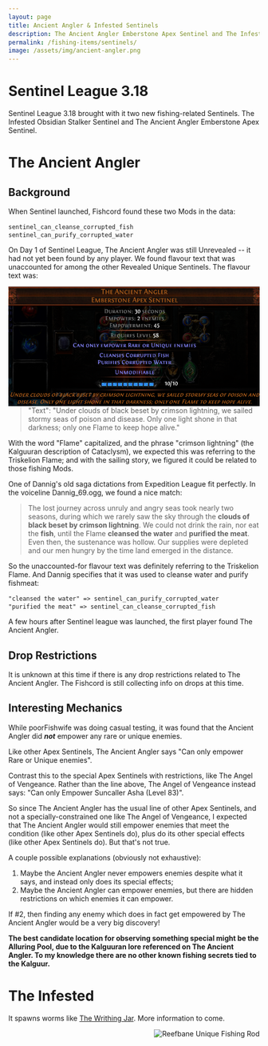 ```yaml
---
layout: page
title: Ancient Angler & Infested Sentinels
description: The Ancient Angler Emberstone Apex Sentinel and The Infested Obsidian Stalker Sentinel are a pair of fishing sentinels introduced in Sentinel League 3.18
permalink: /fishing-items/sentinels/
image: /assets/img/ancient-angler.png
---
```


# Sentinel League 3.18
Sentinel League 3.18 brought with it two new fishing-related Sentinels. The Infested Obsidian Stalker Sentinel and The Ancient Angler Emberstone Apex Sentinel.

<div class="img-container">
  <div class="left">
    
# The Ancient Angler
    
## Background
    
When Sentinel launched, Fishcord found these two Mods in the data:
    
```
sentinel_can_cleanse_corrupted_fish
sentinel_can_purify_corrupted_water
```

On Day 1 of Sentinel League, The Ancient Angler was still Unrevealed -- it had not yet been found by any player. We found flavour text that was unaccounted for among the other Revealed Unique Sentinels. The flavour text was:

</div>
  <div class="right">
    <img alt="Reefbane Unique Fishing Rod" src="/assets/img/ancient-angler.png" style="float:right;">
  </div>
</div>

> "Text": "Under clouds of black beset by crimson lightning, we sailed stormy seas of poison and disease. Only one light shone in that darkness; only one Flame to keep hope alive."
    
With the word "Flame" capitalized, and the phrase "crimson lightning" (the Kalguuran description of Cataclysm), we expected this was referring to the Triskelion Flame; and with the sailing story, we figured it could be related to those fishing Mods.

One of Dannig's old saga dictations from Expedition League fit perfectly. In the voiceline Dannig_69.ogg, we found a nice match:

> The lost journey across unruly and angry seas took nearly two seasons, during which we rarely saw the sky through the **clouds of black beset by crimson lightning**. We could not drink the rain, nor eat the **fish**, until the Flame **cleansed the water** and **purified the meat**. Even then, the sustenance was hollow. Our supplies were depleted and our men hungry by the time land emerged in the distance.
    
So the unaccounted-for flavour text was definitely referring to the Triskelion Flame. And Dannig specifies that it was used to cleanse water and purify fishmeat:

```
"cleansed the water" => sentinel_can_purify_corrupted_water
"purified the meat" => sentinel_can_cleanse_corrupted_fish
```
    
A few hours after Sentinel league was launched, the first player found The Ancient Angler.
    
## Drop Restrictions

It is unknown at this time if there is any drop restrictions related to The Ancient Angler. The Fishcord is still collecting info on drops at this time.
    
## Interesting Mechanics
    
While poorFishwife was doing casual testing, it was found that the Ancient Angler did _**not**_ empower any rare or unique enemies.
    
Like other Apex Sentinels, The Ancient Angler says "Can only empower Rare or Unique enemies".

Contrast this to the special Apex Sentinels with restrictions, like The Angel of Vengeance. Rather than the line above, The Angel of Vengeance instead says: "Can only Empower Suncaller Asha (Level 83)".

So since The Ancient Angler has the usual line of other Apex Sentinels, and not a specially-constrained one like The Angel of Vengeance, I expected that The Ancient Angler would still empower enemies that meet the condition (like other Apex Sentinels do), plus do its other special effects (like other Apex Sentinels do). But that's not true.

A couple possible explanations (obviously not exhaustive):
1) Maybe the Ancient Angler never empowers enemies despite what it says, and instead only does its special effects;
2) Maybe the Ancient Angler can empower enemies, but there are hidden restrictions on which enemies it can empower.

If #2, then finding any enemy which does in fact get empowered by The Ancient Angler would be a very big discovery! 
    
**The best candidate location for observing something special might be the Alluring Pool, due to the Kalguuran lore referenced on The Ancient Angler. To my knowledge there are no other known fishing secrets tied to the Kalguur.**

<div class="img-container">
  <div class="left">

# The Infested
    
It spawns worms like [The Writhing Jar](/fishing-items#the-writhing-jar). More information to come.
    
  </div>
  <div class="right">
    <img alt="Reefbane Unique Fishing Rod" src="/the-infested.png" style="float:right;">
  </div>
</div>
  